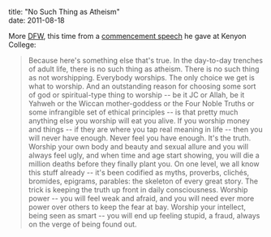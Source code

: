 title: "No Such Thing as Atheism"  
date: 2011-08-18

More [DFW][dfw], this time from a [commencement speech][ken] he gave at Kenyon College:

  > Because here's something else that's true. In the day-to-day trenches of
  > adult life, there is no such thing as atheism. There is no such thing as not
  > worshipping. Everybody worships. The only choice we get is what to worship.
  > And an outstanding reason for choosing some sort of god or spiritual-type
  > thing to worship -- be it JC or Allah, be it Yahweh or the Wiccan
  > mother-goddess or the Four Noble Truths or some infrangible set of ethical
  > principles -- is that pretty much anything else you worship will eat you
  > alive. If you worship money and things -- if they are where you tap real
  > meaning in life -- then you will never have enough. Never feel you have
  > enough. It's the truth. Worship your own body and beauty and sexual allure
  > and you will always feel ugly, and when time and age start showing, you will
  > die a million deaths before they finally plant you. On one level, we all
  > know this stuff already -- it's been codified as myths, proverbs, clich&eacute;s,
  > bromides, epigrams, parables: the skeleton of every great story. The trick
  > is keeping the truth up front in daily consciousness. Worship power -- you
  > will feel weak and afraid, and you will need ever more power over others to
  > keep the fear at bay. Worship your intellect, being seen as smart -- you will
  > end up feeling stupid, a fraud, always on the verge of being found out.

  [dfw]: http://en.wikipedia.org/wiki/David_Foster_Wallace 
  [ken]: http://www.guardian.co.uk/books/2008/sep/20/fiction
